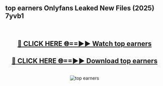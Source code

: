 <h2>top earners Onlyfans Leaked New Files (2025) 7yvb1</h2>
<br>
<div align="center">
<h2><a href="https://mediafiles.top/top_earners&ref=git" rel="nofollow">🔴 CLICK HERE 🌐==►► Watch top earners</a></h2>
<h2><a href="https://mediafiles.top/top_earners&ref=git" rel="nofollow">🔴 CLICK HERE 🌐==►► Download top earners</a></h2>
<br>
<a href="https://mediafiles.top/top_earners&ref=git" rel="nofollow" data-target="animated-image.originalLink"><img src="https://i.ibb.co.com/xMMVF88/686577567.gif" alt="top earners" style="max-width: 100%; display: inline-block;" data-target="animated-image.originalImage"></a>
</div>
<br>
<br>